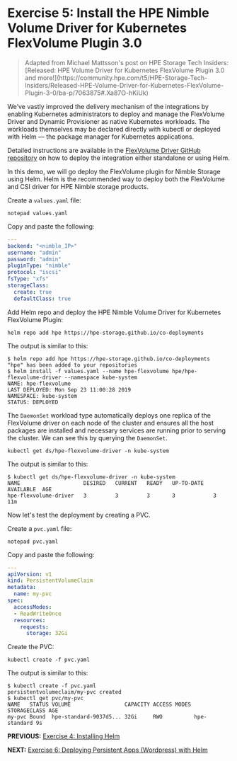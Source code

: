 # Exercise 5: Install the HPE Nimble Volume Driver for Kubernetes FlexVolume Plugin 3.0

<blockquote>
<p>Adapted from Michael Mattsson's post on HPE Storage Tech Insiders: [Released: HPE Volume Driver for Kubernetes FlexVolume Plugin 3.0 and more!](https://community.hpe.com/t5/HPE-Storage-Tech-Insiders/Released-HPE-Volume-Driver-for-Kubernetes-FlexVolume-Plugin-3-0/ba-p/7063875#.Xa87O-hKiUk)</p>
</blockquote>

We’ve vastly improved the delivery mechanism of the integrations by enabling Kubernetes administrators to deploy and manage the FlexVolume Driver and Dynamic Provisioner as native Kubernetes workloads. The workloads themselves may be declared directly with kubectl or deployed with Helm — the package manager for Kubernetes applications.

Detailed instructions are available in the [FlexVolume Driver GitHub repository](https://github.com/hpe-storage/flexvolume-driver) on how to deploy the integration either standalone or using Helm.

In this demo, we will go deploy the FlexVolume plugin for Nimble Storage using Helm. Helm is the recommended way to deploy both the FlexVolume and CSI driver for HPE Nimble storage products.

Create a `values.yaml` file:

```
notepad values.yaml
```

Copy and paste the following:
```yaml
---
backend: "<nimble_IP>"
username: "admin"
password: "admin"
pluginType: "nimble"
protocol: "iscsi"
fsType: "xfs"
storageClass:
  create: true
  defaultClass: true
```

Add Helm repo and deploy the HPE Nimble Volume Driver for Kubernetes FlexVolume Plugin:

```
helm repo add hpe https://hpe-storage.github.io/co-deployments
```

The output is similar to this:
```
$ helm repo add hpe https://hpe-storage.github.io/co-deployments
"hpe" has been added to your repositories
$ helm install -f values.yaml --name hpe-flexvolume hpe/hpe-flexvolume-driver --namespace kube-system
NAME: hpe-flexvolume
LAST DEPLOYED: Mon Sep 23 11:00:28 2019
NAMESPACE: kube-system
STATUS: DEPLOYED
```

The `DaemonSet` workload type automatically deploys one replica of the FlexVolume driver on each node of the cluster and ensures all the host packages are installed and necessary services are running prior to serving the cluster. We can see this by querying the `DaemonSet`.

```
kubectl get ds/hpe-flexvolume-driver -n kube-system
```

The output is similar to this:
```
$ kubectl get ds/hpe-flexvolume-driver -n kube-system
NAME                    DESIRED   CURRENT   READY   UP-TO-DATE   AVAILABLE  AGE
hpe-flexvolume-driver   3         3         3       3            3          11m
```

Now let's test the deployment by creating a PVC.

Create a `pvc.yaml` file:

```
notepad pvc.yaml
```

Copy and paste the following:
```yaml
---
apiVersion: v1
kind: PersistentVolumeClaim
metadata:
  name: my-pvc
spec:
  accessModes:
  - ReadWriteOnce
  resources:
    requests:
      storage: 32Gi
```

Create the PVC:

```
kubectl create -f pvc.yaml
```

The output is similar to this:
```
$ kubectl create -f pvc.yaml
persistentvolumeclaim/my-pvc created
$ kubectl get pvc/my-pvc
NAME   STATUS VOLUME                 CAPACITY ACCESS MODES STORAGECLASS AGE
my-pvc Bound  hpe-standard-9037d5... 32Gi     RWO          hpe-standard 9s
```



**PREVIOUS:** [Exercise 4: Installing Helm](install_helm.md)

**NEXT:** [Exercise 6: Deploying Persistent Apps (Wordpress) with Helm](deploy_app_helm.md)
